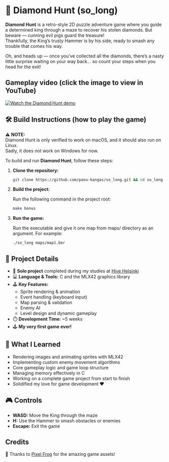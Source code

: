 # 💎 Diamond Hunt (so_long)

**Diamond Hunt** is a retro-style 2D puzzle adventure game where you guide a determined king through a maze to recover his stolen diamonds. But beware — cunning evil pigs guard the treasure!  
Thankfully, the King’s trusty Hammer is by his side, ready to smash any trouble that comes his way.

Oh, and heads up — once you’ve collected all the diamonds, there’s a nasty little surprise waiting on your way back... so count your steps when you head for the exit!

## Gameplay video (click the image to view in YouTube)

[![Watch the Diamond Hunt demo](https://img.youtube.com/vi/I9FEBkjiU34/maxresdefault.jpg)](https://youtu.be/I9FEBkjiU34)

## 🛠️ Build Instructions (how to play the game)

⚠️ **NOTE:**  
Diamond Hunt is only verified to work on macOS, and it should also run on Linux.  
Sadly, it does not work on Windows for now.

To build and run **Diamond Hunt**, follow these steps:

1. **Clone the repository:**

    ```bash
    git clone https://github.com/panu-kangas/so_long.git && cd so_long
    ```

2. **Build the project:**

   Run the following command in the project root:

    ```bash
    make bonus
    ```

4. **Run the game:**

   Run the executable and give it one map from maps/ directory as an argument.
   For example:
   
    ```bash
    ./so_long maps/map1.ber
    ```

## 🧩 Project Details

- 🧠 **Solo project** completed during my studies at [Hive Helsinki](https://www.hive.fi/en/)
- 💻 **Language & Tools:** C and the MLX42 graphics library
- 🕹️ **Key Features:**
  - Sprite rendering & animation
  - Event handling (keyboard input)
  - Map parsing & validation
  - Enemy AI
  - Level design and dynamic gameplay
- ⏱️ **Development Time:** ~5 weeks
- 🕹️ **My very first game ever!**

## 🚀 What I Learned

- Rendering images and animating sprites with MLX42
- Implementing custom enemy movement algorithms
- Core gameplay logic and game loop structure
- Managing memory effectively in C
- Working on a complete game project from start to finish
- Solidified my love for game development ❤️


## 🎮 Controls

- **WASD:** Move the King through the maze
- **H:** Use the Hammer to smash obstacles or enemies
- **Escape:** Exit the game

## Credits
💖 Thanks to [Pixel Frog](https://pixelfrog-assets.itch.io) for the amazing game assets!





